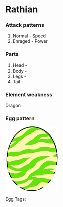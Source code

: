 # Rathian

### Attack patterns
1. Normal - Speed
2. Enraged - Power

### Parts
1. Head - 
2. Body - 
3. Legs - 
4. Tail - 

### Element weakness
Dragon 

### Egg pattern
![image info](../assets/rathian.png)

Egg Tags: 